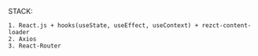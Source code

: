 STACK:

    1. React.js + hooks(useState, useEffect, useContext) + rezct-content-loader
    2. Axios
    3. React-Router
